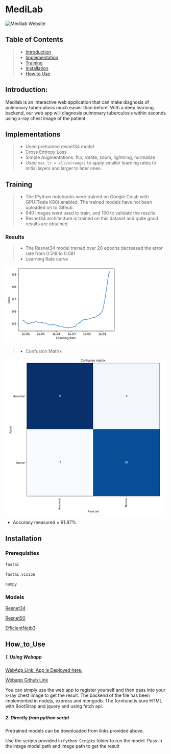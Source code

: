 # MediLab

![Medilab Website](https://github.com/chetanpandey1266/Hack-In-India-Team-CyberLabs/blob/master/gif/website.gif)

## Table of Contents
>- [Introduction](#Introduction)
>- [Implementation](#Implementations)
>- [Training](#Training)
>- [Installation](#Prerequisites)
>- [How to Use](#How_to_Use)

## Introduction:
Medilab is an interactive web application that can make diagnosis of pulmonary tuberculosis much easier than before. With a deep learning backend, our web app will diagnosis pulmonary tuberculosis within seconds using x-ray chest image of the patient.

## Implementations

>- Used pretrained resnet34 model
>- Cross Entropy Loss 
>- Simple Augmentations: flip, rotate, zoom, lightning, normalize
>- Used `max_lr = slice(range)` to apply smaller learning rates to initial layers and larger to later ones.

## Training
>- The IPython notebooks were trained on Google Colab with GPU(Tesla K80) enabled. The trained models have not been uploaded on to Github.
>- 640 images were used to train, and 160 to validate the results
>- Resnet34 architecture is trained on this dataset and quite good results are obtained.
### Results
>- The Resnet34 model trained over 20 epochs decreased the error rate from 0.518 to 0.081
>- Learning Rate curve 

![Image04](https://raw.githubusercontent.com/Rohitv97/Diagnosing-TB/master/resnet34-LR.PNG)
>- Confusion Matrix

![Image05](https://raw.githubusercontent.com/Rohitv97/Diagnosing-TB/master/resnet50-confusion-matrix.PNG)
- Accuracy measured = 91.87%

## Installation 

### Prerequisites

`fastai`

`fastai.vision`

`numpy`

### Models

[Resnet34](https://drive.google.com/file/d/1-183IuG42Sh6p4Kk6ok_DJw_PGtbNVSl/view)

[Resnet50](https://drive.google.com/file/d/166O3ZycmVeNc4LYDyTy1kdc6HETbhNJ3/view?usp=sharing)

[EfficientNetb3](https://drive.google.com/file/d/1F2RamM03oBahviwY93XCnrpNuTKobMzn/view?usp=sharing)

## How_to_Use

##### 1. Using Webapp

[WebApp Link: App is Deployed here.](https://tbdetector.herokuapp.com/)

[Webapp Github Link](https://github.com/hritikraj31/HackInIndia)

You can simply use the web app to register yourself and then pass into your x-ray chest image to get the result.
The backend of the file has been implemented in nodejs, express and mongodb. The forntend is pure HTML with BootStrap and jquery and using fetch api.

##### 2. Directly from python script
Pretrained models can be downloaded from links provided above.

Use the scripts provided in `Python Scripts` folder to run the model.
Pass in the image model path and image path to get the result


